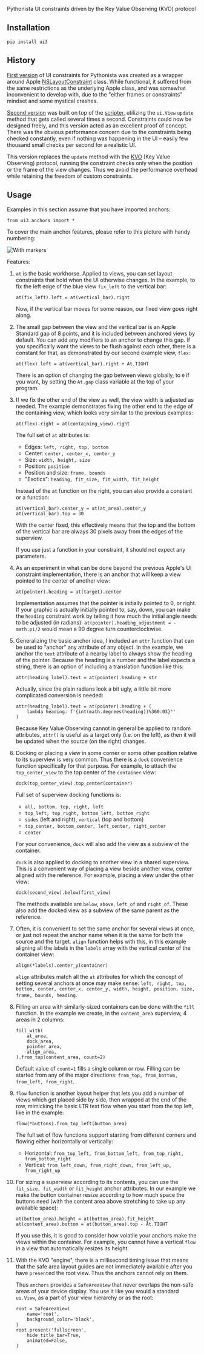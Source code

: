 Pythonista UI constraints driven by the Key Value Observing (KVO) protocol

## Installation

    pip install ui3

## History

[First version](https://github.com/mikaelho/pythonista-uiconstraints) of UI constraints for Pythonista was created as a wrapper around Apple [NSLayoutConstraint](https://developer.apple.com/documentation/uikit/nslayoutconstraint?language=objc) class. While functional, it suffered from the same restrictions as the underlying Apple class, and was somewhat inconvenient to develop with, due to the "either frames or constraints" mindset and some mystical crashes.

[Second version]() was built on top of the [scripter](https://github.com/mikaelho/scripter), utilizing the `ui.View` `update` method that gets called several times a second. Constraints could now be designed freely, and this version acted as an excellent proof of concept. There was the obvious performance concern due to the constraints being checked constantly, even if nothing was happening in the UI – easily few thousand small checks per second for a realistic UI.

This version replaces the `update` method with the [KVO](https://developer.apple.com/documentation/objectivec/nsobject/nskeyvalueobserving?language=objc) (Key Value Observing) protocol, running the constraint checks only when the position or the frame of the view changes. Thus we avoid the performance overhead while retaining the freedom of custom constraints.

## Usage

Examples in this section assume that you have imported anchors:

```
from ui3.anchors import *
```

To cover the main anchor features, please refer to this picture with handy numbering:

![With markers](https://raw.githubusercontent.com/mikaelho/scripter/master/images/anchor-with-markers.png)

Features:

1. `at` is the basic workhorse. Applied to views, you can set layout constraints that hold when the UI otherwise changes. In the example, to fix the left edge of the blue view `fix_left` to the vertical bar:
  
    ```
    at(fix_left).left = at(vertical_bar).right
    ```
   
   Now, if the vertical bar moves for some reason, our fixed view goes right along.
   
2. The small gap between the view and the vertical bar is an Apple Standard gap of 8 points, and it is included between anchored views by default. You can add any modifiers to an anchor to change this gap. If you specifically want the views to be flush against each other, there is a constant for that, as demonstrated by our second example view, `flex`:
    
    ```
    at(flex).left = at(vertical_bar).right + At.TIGHT
    ```
    
   There is an option of changing the gap between views globally, to `0` if you want, by setting the `At.gap` class variable at the top of your program.
    
3. If we fix the other end of the view as well, the view width is adjusted as needed. The example demonstrates fixing the other end to the edge of the containing view, which looks very similar to the previous examples:

    ```
    at(flex).right = at(containing_view).right
    ```
    
   The full set of `at` attributes is:
   
   - Edges: `left, right, top, bottom`
   - Center: `center, center_x, center_y`
   - Size: `width, height, size`
   - Position: `position`
   - Position and size: `frame, bounds`
   - "Exotics": `heading, fit_size, fit_width, fit_height`
   
   Instead of the `at` function on the right, you can also provide a constant or a function:
   
    ```
    at(vertical_bar).center_y = at(at_area).center_y
    at(vertical_bar).top = 30
    ```
    
    With the center fixed, this effectively means that the top and the bottom of the vertical bar are always 30 pixels away from the edges of the superview.
    
    If you use just a function in your constraint, it should not expect any parameters.
   
4. As an experiment in what can be done beyond the previous Apple's UI constraint implementation, there is an anchor that will keep a view pointed to the center of another view:

    ```
    at(pointer).heading = at(target).center
    ```
    
   Implementation assumes that the pointer is initially pointed to 0, or right. If your graphic is actually initially pointed to, say, down, you can make the `heading` constraint work by telling it how much the initial angle needs to be adjusted (in radians): `at(pointer).heading_adjustment = -math.pi/2` would mean a 90 degree turn counterclockwise.
   
5. Generalizing the basic anchor idea, I included an `attr` function that can be used to "anchor" any attribute of any object. In the example, we anchor the `text` attribute of a nearby label to always show the heading of the pointer. Because the heading is a number and the label expects a string, there is an option of including a translation function like this:

    ```
    attr(heading_label).text = at(pointer).heading + str
    ```
    
   Actually, since the plain radians look a bit ugly, a little bit more complicated conversion is needed:
   
   ```
   attr(heading_label).text = at(pointer).heading + (
       lambda heading: f'{int(math.degrees(heading))%360:03}°'
   )
   ```
   
   Because Key Value Observing cannot in general be applied to random attributes, `attr()` is useful as a target only (i.e. on the left), as then it will be updated when the source (on the right) changes.
   
6. Docking or placing a view in some corner or some other position relative to its superview is very common. Thus there is a `dock` convenience function specifically for that purpose. For example, to attach the `top_center_view` to the top center of the `container` view:

    ```
    dock(top_center_view).top_center(container)
    ```
    
   Full set of superview docking functions is:
   
   - `all, bottom, top, right, left`
   - `top_left, top_right, bottom_left, bottom_right`
   - `sides` (left and right), `vertical` (top and bottom)
   - `top_center, bottom_center, left_center, right_center`
   - `center`

   For your convenience, `dock` will also add the view as a subview of the container.
   
   `dock` is also applied to docking to another view in a shared superview. This is a convenient way of placing a view beside another view, center aligned with the reference. For example, placing a view under the other view:
   
   ```
   dock(second_view).below(first_view)
   ```
   
   The methods available are `below`, `above`, `left_of` and `right_of`. These also add the docked view as a subview of the same parent as the reference.

7. Often, it is convenient to set the same anchor for several views at once, or just not repeat the anchor name when it is the same for both the source and the target. `align` function helps with this, in this example aligning all the labels in the `labels` array with the vertical center of the container view:

    ```
    align(*labels).center_y(container)
    ```
    
   `align` attributes match all the `at` attributes for which the concept of setting several anchors at once may make sense:
   `left, right, top, bottom, center, center_x, center_y, width, height, position, size, frame, bounds, heading`.
    
8. Filling an area with similarly-sized containers can be done with the `fill` function. In the example we create, in the `content_area` superview, 4 areas in 2 columns:

    ```
    fill_with(
        at_area,
        dock_area,
        pointer_area,
        align_area,
    ).from_top(content_area, count=2)
    ```
    
   Default value of `count=1` fills a single column or row. Filling can be started from any of the major directions: `from_top, from_bottom, from_left, from_right`.
   
9. `flow` function is another layout helper that lets you add a number of views which get placed side by side, then wrapped at the end of the row, mimicking the basic LTR text flow when you start from the top left, like in the example:

    ```
    flow(*buttons).from_top_left(button_area)
    ```
    
   The full set of flow functions support starting from different corners and flowing either horizontally or vertically:
   - Horizontal: `from_top_left, from_bottom_left, from_top_right, from_bottom_right`
   - Vertical: `from_left_down, from_right_down, from_left_up, from_right_up`
    
10. For sizing a superview according to its contents, you can use the `fit_size, fit_width` or `fit_height` anchor attributes. In our example we make the button container resize according to how much space the buttons need (with the content area above stretching to take up any available space):

    ```
    at(button_area).height = at(button_area).fit_height
    at(content_area).bottom = at(button_area).top - At.TIGHT
    ```
    
    If you use this, it is good to consider how volatile your anchors make the views within the container. For example, you cannot have a vertical `flow` in a view that automatically resizes its height.
    
11. With the KVO "engine", there is a millisecond timing issue that means that the safe area layout guides are not immediately available after you have `present`ed the root view. Thus the anchors cannot rely on them.

    Thus `anchors` provides a `SafeAreaView` that never overlaps the non-safe areas of your device display. You use it like you would a standard `ui.View`, as a part of your view hierarchy or as the root:
    
    ```
    root = SafeAreaView(
        name='root',
        background_color='black',
    )
    root.present('fullscreen',
        hide_title_bar=True,
        animated=False,
    )

